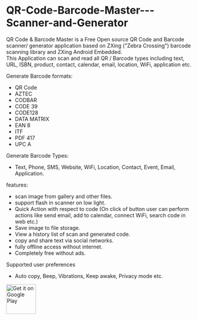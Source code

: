 # QR-Code-Barcode-Master---Scanner-and-Generator
QR Code &amp; Barcode Master is a Free Open source QR Code and Barcode scanner/ generator application based on ZXing ("Zebra Crossing") barcode scanning library and ZXing Android Embedded.  
This Application can scan and read all QR / Barcode types including text, URL, ISBN, product, contact, calendar, email, location, WiFi, application etc.

Generate Barcode formats:

- QR Code
- AZTEC
- CODBAR
- CODE 39
- CODE128
- DATA MATRIX
- EAN 8
- ITF
- PDF 417
- UPC A

Generate Barcode Types:

- Text, Phone, SMS, Website, WiFi, Location, Contact, Event, Email, Application.


features:

- scan image from gallery and other files.
- support flash in scanner on low light.
- Quick Action with respect to code (On click of button user can perform actions like send email, add to calendar, connect WiFi, search code in web etc.)
- Save image to file storage.
- View a history list of scan and generated code.
- copy and share text via social networks.
- fully offline access without internet.
- Completely free without ads.


Supported user preferences 
- Auto copy, Beep, Vibrations, Keep awake, Privacy mode etc.

<a href="https://play.google.com/store/apps/details?id=ga.awsapp.qrscanner"><img alt="Get it on Google Play" src="https://play.google.com/intl/en_us/badges/images/generic/en_badge_web_generic.png" height="80"/></a>


[zxing]: https://github.com/zxing/zxing
[ZXing Android Embedded]: https://github.com/journeyapps/zxing-android-embedded
